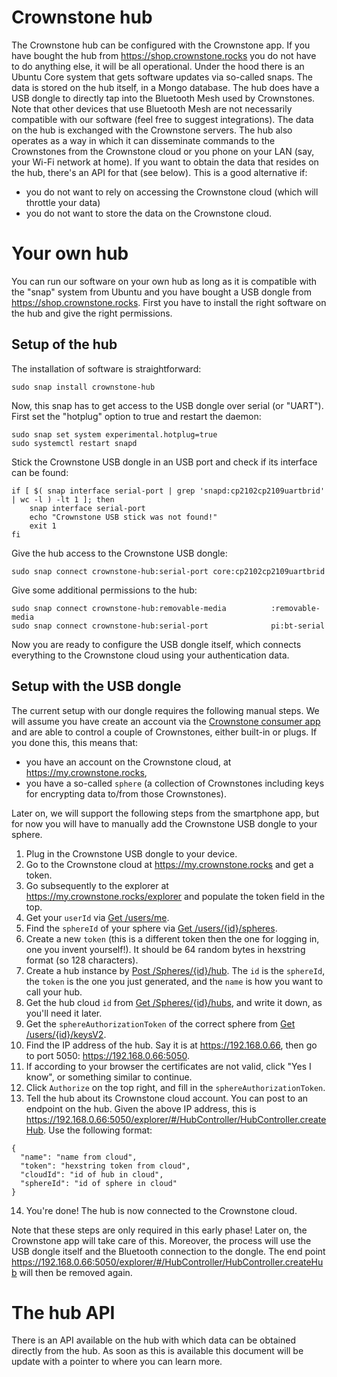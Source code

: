 # Crownstone hub

The Crownstone hub can be configured with the Crownstone app. If you have bought the hub from <https://shop.crownstone.rocks> you do not have to do anything else, 
it will be all operational. Under the hood there is an Ubuntu Core system that gets software updates via so-called snaps. The data is stored on the hub itself,
in a Mongo database. The hub does have a USB dongle to directly tap into the Bluetooth Mesh used by Crownstones. Note that other devices that use Bluetooth Mesh 
are not necessarily compatible with our software (feel free to suggest integrations). The data on the hub is exchanged with the Crownstone servers. The hub also 
operates as a way in which it can disseminate commands to the Crownstones from the Crownstone cloud or you phone on your LAN (say, your Wi-Fi network at home). 
If you want to obtain the data that resides on the hub, there's an API for that (see below). This is a good alternative if:
* you do not want to rely on accessing the Crownstone cloud (which will throttle your data)
* you do not want to store the data on the Crownstone cloud.

# Your own hub

You can run our software on your own hub as long as it is compatible with the "snap" system from Ubuntu and you have bought a USB dongle 
from <https://shop.crownstone.rocks>. First you have to install the right software on the hub and give the right permissions.

## Setup of the hub

The installation of software is straightforward:

    sudo snap install crownstone-hub

Now, this snap has to get access to the USB dongle over serial (or "UART"). First set the "hotplug" option to true and restart the daemon:

    sudo snap set system experimental.hotplug=true
    sudo systemctl restart snapd

Stick the Crownstone USB dongle in an USB port and check if its interface can be found:

    if [ $( snap interface serial-port | grep 'snapd:cp2102cp2109uartbrid' | wc -l ) -lt 1 ]; then
        snap interface serial-port
        echo "Crownstone USB stick was not found!"
        exit 1
    fi

Give the hub access to the Crownstone USB dongle:

    sudo snap connect crownstone-hub:serial-port core:cp2102cp2109uartbrid

Give some additional permissions to the hub:

    sudo snap connect crownstone-hub:removable-media          :removable-media
    sudo snap connect crownstone-hub:serial-port              pi:bt-serial

Now you are ready to configure the USB dongle itself, which connects everything to the Crownstone cloud using your authentication data.

## Setup with the USB dongle

The current setup with our dongle requires the following manual steps. We will assume you have create an account via the [Crownstone consumer app](https://crownstone.rocks/app/)
and are able to control a couple of Crownstones, either built-in or plugs. If you done this, this means that:
* you have an account on the Crownstone cloud, at <https://my.crownstone.rocks>,
* you have a so-called `sphere` (a collection of Crownstones including keys for encrypting data to/from those Crownstones). 

Later on, we will support the following steps from the smartphone app, but for now you will have to manually add the Crownstone USB dongle to your sphere.

1. Plug in the Crownstone USB dongle to your device.
2. Go to the Crownstone cloud at <https://my.crownstone.rocks> and get a token.
3. Go subsequently to the explorer at <https://my.crownstone.rocks/explorer> and populate the token field in the top.
4. Get your `userId` via [Get /users/me](https://cloud.crownstone.rocks/explorer/#!/user/user_me).
5. Find the `sphereId` of your sphere via [Get /users/{id}/spheres](https://cloud.crownstone.rocks/explorer/#!/user/user_spheres).
6. Create a new `token` (this is a different token then the one for logging in, one you invent yourself!). It should be 64 random bytes in hexstring format (so 128 characters).
7. Create a hub instance by [Post /Spheres/{id}/hub](https://cloud.crownstone.rocks/explorer/#!/Sphere/Sphere_createHub). The `id` is the `sphereId`, the `token` is the one you just generated, and the `name` is how you want to call your hub.
8. Get the hub cloud `id` from [Get /Spheres/{id}/hubs](https://my.crownstone.rocks/explorer/#!/Sphere/Sphere_prototype_get_hubs), and write it down, as you'll need it later.
9. Get the `sphereAuthorizationToken` of the correct sphere from [Get /users/{id}/keysV2](https://my.crownstone.rocks/explorer/#!/user/user_getEncryptionKeysV2).
10. Find the IP address of the hub. Say it is at <https://192.168.0.66>, then go to port 5050: <https://192.168.0.66:5050>.
11. If according to your browser the certificates are not valid, click "Yes I know", or something similar to continue.
12. Click `Authorize` on the top right, and fill in the `sphereAuthorizationToken`.
13. Tell the hub about its Crownstone cloud account. You can post to an endpoint on the hub. Given the above IP address, this is <https://192.168.0.66:5050/explorer/#/HubController/HubController.createHub>. Use the following format:
  ```
  {
    "name": "name from cloud",
    "token": "hexstring token from cloud",
    "cloudId": "id of hub in cloud",
    "sphereId": "id of sphere in cloud"
  }
  ```
14. You're done! The hub is now connected to the Crownstone cloud.

Note that these steps are only required in this early phase! Later on, the Crownstone app will take care of this. Moreover, the process will use the USB dongle itself and the Bluetooth connection to the dongle. The end point <https://192.168.0.66:5050/explorer/#/HubController/HubController.createHub> will then be removed again.

# The hub API

There is an API available on the hub with which data can be obtained directly from the hub. As soon as this is available this document will be update with a pointer to where you can learn more.
